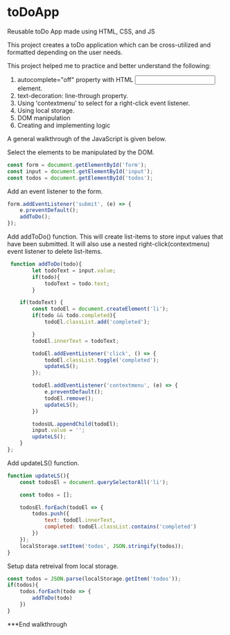 # toDoApp
Reusable toDo App made using HTML, CSS, and JS

This project creates a toDo application which can be cross-utilized and formatted depending on the user needs. 

This project helped me to practice and better understand the following:
1) autocomplete="off" property with HTML <input> element.
2) text-decoration: line-through property.
3) Using 'contextmenu' to select for a right-click event listener.
4) Using local storage.
5) DOM manipulation
6) Creating and implementing logic


A general walkthrough of the JavaScript is given below.

Select the elements to be manipulated by the DOM.
```JavaScript
const form = document.getElementById('form');
const input = document.getElementById('input');
const todos = document.getElementById('todos');
```

Add an event listener to the form.
```JavaScript
form.addEventListener('submit', (e) => {
    e.preventDefault();
    addToDo();
});
```

Add addToDo() function. This will create list-items to store input values that have been submitted. It will also use a nested right-click(contextmenu) event listener to delete list-items.
```JavaScript
 function addToDo(todo){
        let todoText = input.value;
        if(todo){
            todoText = todo.text;
        }

    if(todoText) {
        const todoEl = document.createElement('li');
        if(todo && todo.completed){
            todoEl.classList.add('completed');

        }
        todoEl.innerText = todoText;

        todoEl.addEventListener('click', () => {
            todoEl.classList.toggle('completed');
            updateLS();
        });

        todoEl.addEventListener('contextmenu', (e) => {
            e.preventDefault();
            todoEl.remove();
            updateLS();
        })

        todosUL.appendChild(todoEl);
        input.value = '';
        updateLS();
    } 
};
```

Add updateLS() function.
```JavaScript
function updateLS(){
    const todosEl = document.querySelectorAll('li');

    const todos = [];

    todosEl.forEach(todoEl => {
        todos.push({
            text: todoEl.innerText,
            completed: todoEl.classList.contains('completed')
        })
    });
    localStorage.setItem('todos', JSON.stringify(todos));
}
```

Setup data retreival from local storage.
```JavaScript
const todos = JSON.parse(localStorage.getItem('todos'));
if(todos){
    todos.forEach(todo => {
        addToDo(todo)
    })
}
```

***End walkthrough
